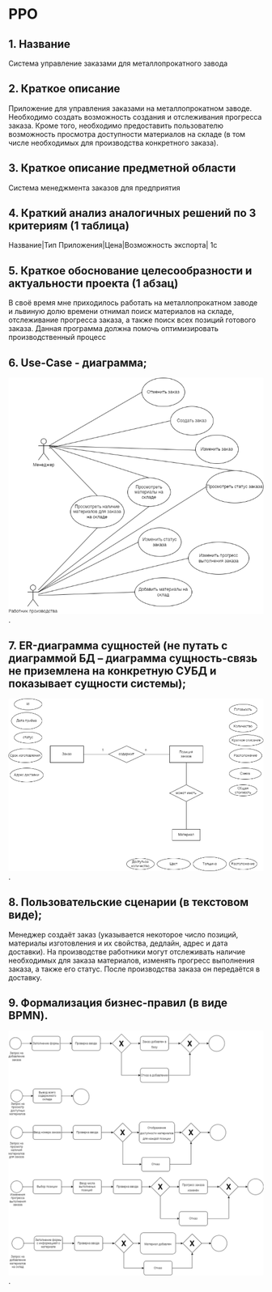 # PPO

## 1. Название
Система управление заказами для металлопрокатного завода

## 2. Краткое описание
Приложение для управления заказами на металлопрокатном заводе. Необходимо создать возможность создания и отслеживания прогресса заказа. Кроме того, необходимо предоставить пользователю возможность просмотра доступности материалов на складе (в том числе необходимых для производства конкретного заказа).

## 3. Краткое описание предметной области
Система менеджмента заказов для предприятия

## 4. Краткий анализ аналогичных решений по 3 критериям (1 таблица)
Название|Тип Приложения|Цена|Возможность экспорта|
1с


## 5. Краткое обоснование целесообразности и актуальности проекта (1 абзац)
В своё время мне приходилось работать на металлопрокатном заводе и львиную долю времени отнимал поиск материалов на складе, отслеживание прогресса заказа, а также поиск всех позиций готового заказа. Данная программа должна помочь оптимизировать производственный процесс

## 6. Use-Case - диаграмма; 
![alt text for screen readers](/img/use_case.png "Text to show on mouseover").


## 7. ER-диаграмма сущностей (не путать с диаграммой БД – диаграмма сущность-связь не приземлена на конкретную СУБД и показывает сущности системы); 
![alt text for screen readers](/img/er.png "Text to show on mouseover").

## 8. Пользовательские сценарии (в текстовом виде);
Менеджер создаёт заказ (указывается некоторое число позиций, материалы изготовления и их свойства, дедлайн, адрес и дата доставки).
На производстве работники могут отслеживать наличие необходимых для заказа материалов, изменять прогресс выполнения заказа, а также его статус.
После производства заказа он передаётся в доставку.

## 9. Формализация бизнес-правил (в виде BPMN).

![alt text for screen readers](/img/bpmn.png "Text to show on mouseover").
